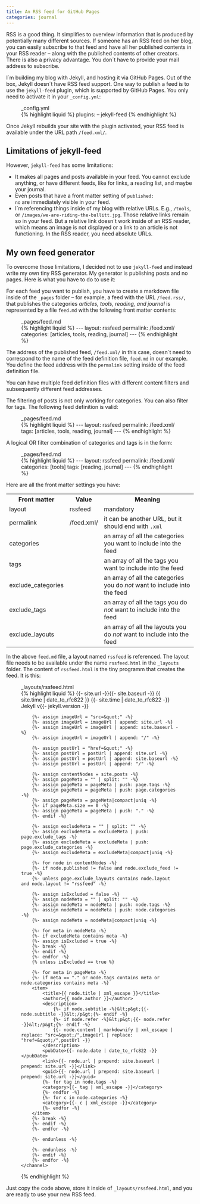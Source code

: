 ```yaml
---
title: An RSS feed for GitHub Pages
categories: journal
---
```


RSS is a good thing. It simplifies to overview information that is produced by potentially many different sources. If someone has an RSS feed on her blog, you can easily subscribe to that feed and have all her published contents in your RSS reader – along with the published contents of other creators. There is also a privacy advantage. You don´t have to provide your mail address to subscribe.

I´m building my blog with Jekyll, and hosting it via GitHub Pages. Out of the box, Jekyll doesn´t have RSS feed support. One way to publish a feed is to use the <code>jekyll-feed</code> plugin, which is supported by GitHub Pages. You only need to activate it in your <code>\_config.yml</code>:

<figure>
<figcaption>_config.yml</figcaption>
{% highlight liquid %}
plugins:
  – jekyll-feed
{% endhighlight %}
</figure>

Once Jekyll rebuilds your site with the plugin activated, your RSS feed is available under the URL path <code>/feed.xml/</code>.

## Limitations of jekyll-feed

However, <code>jekyll-feed</code> has some limitations:

- It makes all pages and posts available in your feed. You cannot exclude anything, or have different feeds, like for links, a reading list, and maybe your journal.
- Even posts that have a front matter setting of <code>published: no</code> are immediately visible in your feed.
- I´m referencing things inside of my blog with relative URLs. E.g., <code>/tools</code>, or <code>/images/we-are-riding-the-bullitt.jpg</code>. Those relative links remain so in your feed. But a relative link doesn´t work inside of an RSS reader, which means an image is not displayed or a link to an article is not functioning. In the RSS reader, you need absolute URLs.

## My own feed generator

To overcome those limitations, I decided not to use <code>jekyll-feed</code> and instead write my own tiny RSS generator. My generator is publishing posts and no pages. Here is what you have to do to use it:

For each feed you want to publish, you have to create a markdown file inside of the <code>\_pages</code> folder – for example, a feed with the URL <code>/feed.rss/</code>, that publishes the categories _articles, tools, reading, and journal_ is represented by a file <code>feed.md</code> with the following front matter contents:

<figure>
<figcaption>_pages/feed.md</figcaption>
{% highlight liquid %}
---
layout: rssfeed
permalink: /feed.xml/
categories: [articles, tools, reading, journal]
---
{% endhighlight %}
</figure>

The address of the published feed, <code>/feed.xml/</code> in this case, doesn´t need to correspond to the name of the feed definition file, <code>feed.md</code> in our example. You define the feed address with the <code>permalink</code> setting inside of the feed definition file.

You can have multiple feed definition files with different content filters and subsequently different feed addresses.

The filtering of posts is not only working for categories. You can also filter for tags. The following feed definition is valid:

<figure>
<figcaption>_pages/feed.md</figcaption>
{% highlight liquid %}
---
layout: rssfeed
permalink: /feed.xml/
tags: [articles, tools, reading, journal]
---
{% endhighlight %}
</figure>

A logical OR filter combination of categories and tags is in the form:

<figure>
<figcaption>_pages/feed.md</figcaption>
{% highlight liquid %}
---
layout: rssfeed
permalink: /feed.xml/
categories: [tools]
tags: [reading, journal]
---
{% endhighlight %}
</figure>

Here are all the front matter settings you have:

<table class="underline-rows">
<tr>
<th>Front matter</th>
<th>Value</th>
<th>Meaning</th>
</tr>

<tr>
<td>layout</td>
<td>rssfeed</td>
<td>mandatory</td>
</tr>

<tr>
<td>permalink</td>
<td>/feed.xml/</td>
<td>it can be another URL, but it should end with <code>.xml</code></td>
</tr>

<tr>
<td>categories</td>
<td></td>
<td>an array of all the categories you want to include into the feed</td>
</tr>

<tr>
<td>tags</td>
<td></td>
<td>an array of all the tags you want to include into the feed</td>
</tr>

<tr>
<td>exclude_categories</td>
<td></td>
<td>an array of all the categories you do <em>not</em> want to include into the feed</td>
</tr>

<tr>
<td>exclude_tags</td>
<td></td>
<td>an array of all the tags you do <em>not</em> want to include into the feed</td>
</tr>

<tr>
<td>exclude_layouts</td>
<td></td>
<td>an array of all the layouts you do <em>not</em> want to include into the feed</td>
</tr>
</table>


In the above <code>feed.md</code> file, a layout named <code>rssfeed</code> is referenced. The layout file needs to be available under the name <code>rssfeed.html</code> in the <code>\_layouts</code> folder. The content of <code>rssfeed.html</code> is the tiny programm that creates the feed. It is this:

<figure class="breakout-wide">
<figcaption>_layouts/rssfeed.html</figcaption>
{% highlight liquid %}
<?xml version="1.0" encoding="UTF-8" ?>
<rss version="2.0">
    <channel>
        <title>{{- site.title -}}</title>
        <description></description>
        <link>{{- site.url -}}{{- site.baseurl -}}</link>
        <pubDate>{{ site.time | date_to_rfc822 }}</pubDate>
        <lastBuildDate>{{- site.time | date_to_rfc822 -}}</lastBuildDate>
        <generator>Jekyll v{{- jekyll.version -}}</generator>

        {%- assign imageUrl = "src=&quot;" -%}
        {%- assign imageUrl = imageUrl | append: site.url -%}
        {%- assign imageUrl = imageUrl | append: site.baseurl -%}
        {%- assign imageUrl = imageUrl | append: "/" -%}

        {%- assign postUrl = "href=&quot;" -%}
        {%- assign postUrl = postUrl | append: site.url -%}
        {%- assign postUrl = postUrl | append: site.baseurl -%}
        {%- assign postUrl = postUrl | append: "/" -%}

        {%- assign contentNodes = site.posts -%}
        {%- assign pageMeta = "" | split: "" -%}
        {%- assign pageMeta = pageMeta | push: page.tags -%}
        {%- assign pageMeta = pageMeta | push: page.categories -%}
        {%- assign pageMeta = pageMeta|compact|uniq -%}
        {%- if pageMeta.size == 0 -%}
        {%- assign pageMeta = pageMeta | push: "." -%}
        {%- endif -%}

        {%- assign excludeMeta = "" | split: "" -%}
        {%- assign excludeMeta = excludeMeta | push: page.exclude_tags -%}
        {%- assign excludeMeta = excludeMeta | push: page.exclude_categories -%}
        {%- assign excludeMeta = excludeMeta|compact|uniq -%}

        {%- for node in contentNodes -%}
        {%- if node.published != false and node.exclude_feed != true -%}
        {%- unless page.exclude_layouts contains node.layout and node.layout != "rssfeed" -%}

        {%- assign isExcluded = false -%}
        {%- assign nodeMeta = "" | split: "" -%}
        {%- assign nodeMeta = nodeMeta | push: node.tags -%}
        {%- assign nodeMeta = nodeMeta | push: node.categories -%}
        {%- assign nodeMeta = nodeMeta|compact|uniq -%}

        {%- for meta in nodeMeta -%}
        {%- if excludeMeta contains meta -%}
        {%- assign isExcluded = true -%}
        {%- break -%}
        {%- endif -%}
        {%- endfor -%}
        {% unless isExcluded == true %}

        {%- for meta in pageMeta -%}
        {%- if meta == "." or node.tags contains meta or node.categories contains meta -%}
        <item>
            <title>{{ node.title | xml_escape }}</title>
            <author>{{ node.author }}</author>
            <description>
                {%- if node.subtitle -%}&lt;p&gt;{{- node.subtitle -}}&lt;/p&gt;{%- endif -%}
                {%- if node.refer -%}&lt;p&gt;{{- node.refer -}}&lt;/p&gt;{%- endif -%}
                {{- node.content | markdownify | xml_escape | replace: "src=&quot;/",imageUrl | replace: "href=&quot;/",postUrl -}}
            </description>
            <pubDate>{{- node.date | date_to_rfc822 -}}</pubDate>
            <link>{{- node.url | prepend: site.baseurl | prepend: site.url -}}</link>
            <guid>{{- node.url | prepend: site.baseurl | prepend: site.url -}}</guid>
            {%- for tag in node.tags -%}
            <category>{{- tag | xml_escape -}}</category>
            {%- endfor -%}
            {%- for c in node.categories -%}
            <category>{{- c | xml_escape -}}</category>
            {%- endfor -%}
        </item>
        {%- break -%}
        {%- endif -%}
        {%- endfor -%}

        {%- endunless -%}

        {%- endunless -%}
        {%- endif -%}
        {%- endfor -%}
    </channel>

</rss>
{% endhighlight %}
</figure>

Just copy the code above, store it inside of <code>\_layouts/rssfeed.html</code>, and you are ready to use your new RSS feed.
